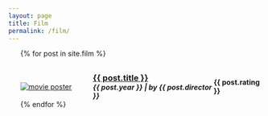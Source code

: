 ```yaml
---
layout: page
title: Film
permalink: /film/
---
```


<ul>
  {% for post in site.film %}
   <article class="post" style="margin-top: 30px;">
		<div
			class="entry"
			style="display: flex; justify-content: center; align-items: center">
			<div style="flex: 30%">
				<a href="{{ site.baseurl }}{{ post.url }}"
					><img
						id="cover-small"
						alt="movie poster"
						src="{{ post.cover }}"
				/></a>
			</div>
			<div style="flex: 50%">
				<h3 style="margin: 0;">
					<a
					href="{{ site.baseurl }}{{ post.url }}"
					class="read-more">
						{{ post.title }}
					</a>
				</h3>
				<h5 style="margin: 0;">{{ post.year }} | by {{ post.director }}</h5>
			</div>
			<div style="flex: 20%">
				<h4 style="margin: 0;">{{ post.rating }}</h4>
			</div>
		</div>
	</article>
  {% endfor %}
</ul>
